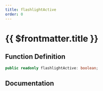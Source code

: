 ```yaml
---
title: flashlightActive
order: 0
---
```


# {{ $frontmatter.title }}

## Function Definition

```ts
public readonly flashlightActive: boolean;
```

## Documentation

<!--@include: ./parts/flashlightActive.md-->
